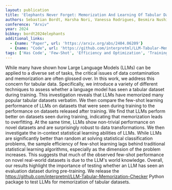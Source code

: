 ```yaml
---
layout: publication
title: 'Elephants Never Forget: Memorization And Learning Of Tabular Data In Large Language Models'
authors: Sebastian Bordt, Harsha Nori, Vanessa Rodrigues, Besmira Nushi, Rich Caruana
conference: "Arxiv"
year: 2024
bibkey: bordt2024elephants
additional_links:
  - {name: "Paper", url: 'https://arxiv.org/abs/2404.06209'}
  - {name: "Code", url: 'https://github.com/interpretml/LLM-Tabular-Memorization-Checker'}
tags: ['Has Code', 'Few-Shot', 'Efficiency and Optimization', 'Training Techniques', 'Reinforcement Learning', 'Pre-Training']
---
```

While many have shown how Large Language Models (LLMs) can be applied to a
diverse set of tasks, the critical issues of data contamination and
memorization are often glossed over. In this work, we address this concern for
tabular data. Specifically, we introduce a variety of different techniques to
assess whether a language model has seen a tabular dataset during training.
This investigation reveals that LLMs have memorized many popular tabular
datasets verbatim. We then compare the few-shot learning performance of LLMs on
datasets that were seen during training to the performance on datasets released
after training. We find that LLMs perform better on datasets seen during
training, indicating that memorization leads to overfitting. At the same time,
LLMs show non-trivial performance on novel datasets and are surprisingly robust
to data transformations. We then investigate the in-context statistical
learning abilities of LLMs. While LLMs are significantly better than random at
solving statistical classification problems, the sample efficiency of few-shot
learning lags behind traditional statistical learning algorithms, especially as
the dimension of the problem increases. This suggests that much of the observed
few-shot performance on novel real-world datasets is due to the LLM's world
knowledge. Overall, our results highlight the importance of testing whether an
LLM has seen an evaluation dataset during pre-training. We release the
https://github.com/interpretml/LLM-Tabular-Memorization-Checker Python package
to test LLMs for memorization of tabular datasets.
